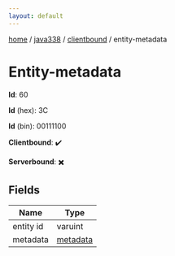 ```yaml
---
layout: default
---
```


[home](/)  /  [java338](/protocol/java338)  /  [clientbound](/protocol/java338/clientbound)  /  entity-metadata

# Entity-metadata

**Id**: 60

**Id** (hex): 3C

**Id** (bin): 00111100

**Clientbound**: ✔️

**Serverbound**: ✖️

## Fields

Name | Type
---|---
entity id | varuint
metadata | [metadata](/protocol/java338/metadata)

